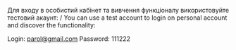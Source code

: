 Для входу в особистий кабінет та вивчення функціоналу використовуйте тестовий акаунт:
/
You can use a test account to login on personal account and discover the functionality:

Login: parol@gmail.com
Password: 111222
